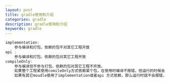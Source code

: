 ```yaml
---
layout: post
title: gradle使用和介绍
categories: gradle
description: gradle使用和介绍
keywords: gradle
---
```


<meta name="referrer" content="no-referrer"/>

```java
implementation:
	参与编译和打包，依赖的包不对其它工程开放
api :
	参与编译和打包，依赖的包对其它工程开放
compileOnly:
	参与编译但不参与打包，依赖的包对其它工程不开放。
    如果整个工程紧使用comileOnly方式依赖某个包，在使用时编译不报错，但运行的时候会找不到该类。
    如果有其它moudle使用了implementation或者api 方式依赖，那么运行时就不会报错，最终依赖的是其它module所导入的包

```
